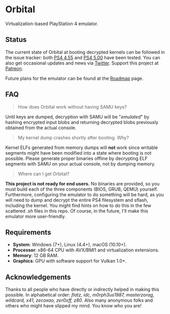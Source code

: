 Orbital
=======

Virtualization-based PlayStation 4 emulator.

## Status

The current state of Orbital at booting decrypted kernels can be followed in the issue tracker: both [PS4 4.55](https://github.com/AlexAltea/orbital/issues/3) and [PS4 5.00](https://github.com/AlexAltea/orbital/issues/4) have been tested. You can also get occasional updates and news via [Twitter](https://twitter.com/AlexAltea). Support this project at [Patreon](https://www.patreon.com/AlexAltea).

Future plans for the emulator can be found at the [Roadmap](https://github.com/AlexAltea/orbital/wiki/Roadmap) page.

## FAQ

> How does Orbital work without having SAMU keys?

Until keys are dumped, decryption with SAMU will be "_emulated_" by hashing encrypted input blobs and returning decrypted blobs previously obtained from the actual console.

> My kernel dump crashes shortly after booting. Why?

Kernel ELFs generated from memory dumps will **not** work since writable segments might have been modified into a state where booting is not possible. Please generate proper binaries offline by decrypting ELF segments with SAMU on your actual console, not by dumping memory.

> Where can I get Orbital?

**This project is not ready for end users.** No binaries are provided, so you must build each of the three components (BIOS, GRUB, QEMU) yourself. Furthermore, configuring the emulator to do something will be hard, as you will need to dump and decrypt the entire PS4 filesystem and sflash, including the kernel. You might find hints on how to do this in the few scattered _.sh_ files in this repo. Of course, in the future, I'll make this emulator more user-friendly.


## Requirements

* __System__: Windows (7+), Linux (4.4+), macOS (10.10+).
* __Processor__: x86-64 CPU with AVX/BMI1 and virtualization extensions.
* __Memory__: 12 GB RAM.
* __Graphics__:  GPU with software support for Vulkan 1.0+.

## Acknowledgements

Thanks to all people who have directly or indirectly helped in making this possible. In alphabetical order: *flatz, idc, m0rph3us1987, masterzorag, wildcard, x41, zecoxao, zer0xff, z80*. Also many anonymous folks and others who might have slipped my mind. You know who you are!
